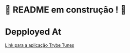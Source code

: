 # :construction: README em construção ! :construction:


# Depployed At 

[Link para a aplicação Trybe Tunes](https://trybe-tunes-app-dusky.vercel.app)

